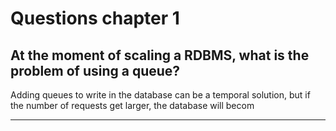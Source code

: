 # Questions chapter 1

## At the moment of scaling a RDBMS, what is the problem of using a queue?
Adding queues to write in the database can be a temporal solution, but if the number of requests get larger, the database will becom


---

<!--stackedit_data:
eyJoaXN0b3J5IjpbLTExNTE4NzczNDksNTIwNjMwOTI0LDEwOD
UxMjg4MDFdfQ==
-->